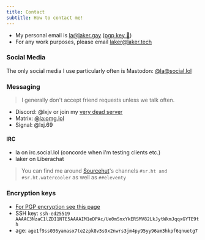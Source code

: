 ```yaml
---
title: Contact
subtitle: How to contact me!
---
```


- My personal email is [la@laker.gay](mailto:la@laker.gay) ([pgp key 🔑](/.well-known/pgp))
- For any work purposes, please email [laker@laker.tech](mailto:laker@laker.tech)

### Social Media

The only social media I use particularly often is Mastodon: [@la@social.lol](https://social.lol/@la)

### Messaging

> I generally don't accept friend requests unless we talk often.

- Discord: @lxjv or join my [very dead server](https://laker.tech/discord)
- Matrix: [@la:omg.lol](https://mto.vern.cc/#/@la:omg.lol)
- Signal: @lxj.69

#### IRC

- la on irc.social.lol (concorde when i'm testing clients etc.)
- laker on Liberachat

> You can find me around [Sourcehut](https://sr.ht)'s channels `#sr.ht and #sr.ht.watercooler` as well as `##eleventy`

### Encryption keys

- [For PGP encryption see this page](/pgp)
- SSH key: `ssh-ed25519 AAAAC3NzaC1lZDI1NTE5AAAAIM1eDPAc/Ue0mSnxYkERSMV82LkJytWkmJqqxGYTE9th`
- age: `age1f9ss036yamasx7te2zpk8v5s9x2nwrs3jm4py95yy96am3hkpf6qnuetg7`